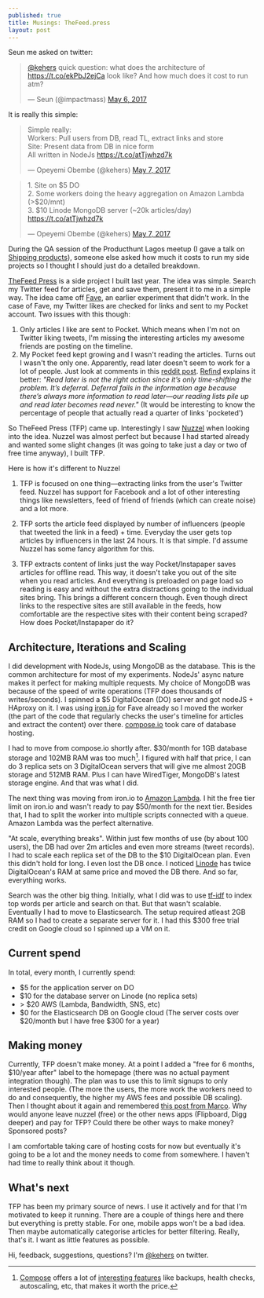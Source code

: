 ```yaml
---
published: true
title: Musings: TheFeed.press
layout: post
---
```


Seun me asked on twitter:

<blockquote class="twitter-tweet" data-lang="en"><p lang="en" dir="ltr"><a href="https://twitter.com/kehers">@kehers</a> quick question: what does the architecture of <a href="https://t.co/ekPbJ2ejCa">https://t.co/ekPbJ2ejCa</a> look like? And how much does it cost to run atm?</p>&mdash; Seun (@impactmass) <a href="https://twitter.com/impactmass/status/860997815014756352">May 6, 2017</a></blockquote>
<script async src="//platform.twitter.com/widgets.js" charset="utf-8"></script>

It is really this simple:

<blockquote class="twitter-tweet" data-lang="en"><p lang="en" dir="ltr">Simple really:<br>Workers: Pull users from DB, read TL, extract links and store<br>Site: Present data from DB in nice form<br>All written in NodeJs <a href="https://t.co/atTjwhzd7k">https://t.co/atTjwhzd7k</a></p>&mdash; Opeyemi Obembe (@kehers) <a href="https://twitter.com/kehers/status/861011096995602434">May 7, 2017</a></blockquote>
<script async src="//platform.twitter.com/widgets.js" charset="utf-8"></script>

<blockquote class="twitter-tweet" data-lang="en"><p lang="en" dir="ltr">1. Site on $5 DO<br>2. Some workers doing the heavy aggregation on Amazon Lambda (&gt;$20/mnt)<br>3. $10 Linode MongoDB server (~20k articles/day) <a href="https://t.co/atTjwhzd7k">https://t.co/atTjwhzd7k</a></p>&mdash; Opeyemi Obembe (@kehers) <a href="https://twitter.com/kehers/status/861009284141895681">May 7, 2017</a></blockquote>
<script async src="//platform.twitter.com/widgets.js" charset="utf-8"></script>

During the QA session of the Producthunt Lagos meetup (I gave a talk on [Shipping products](https://docs.google.com/presentation/d/13mqostF1vDkBgOehCyNUHge2qKRbG9C76R2i_UbX_Oc)), someone else asked how much it costs to run my side projects so I thought I should just do a detailed breakdown.

[TheFeed Press](http://thefeed.press/) is a side project I built last year. The idea was simple. Search my Twitter feed for articles, get and save them, present it to me in a simple way. The idea came off [Fave](http://github.com/kehers/fave), an earlier experiment that didn't work. In the case of Fave, my Twitter likes are checked for links and sent to my Pocket account. Two issues with this though:

1. Only articles I like are sent to Pocket. Which means when I'm not on Twitter liking tweets, I'm missing the interesting articles my awesome friends are posting on the timeline.
2. My Pocket feed kept growing and I wasn't reading the articles. Turns out I wasn't the only one. Apparently, read later doesn't seem to work for a lot of people. Just look at comments in this [reddit post](https://www.reddit.com/r/programming/comments/5wjhnp/mozilla_acquires_pocket_plans_to_opensource/). [Refind](http://refind.com) explains it better: *"Read later is not the right action since it’s only time-shifting the problem. It’s deferral. Deferral fails in the information age because there’s always more information to read later—our reading lists pile up and read later becomes read never."* (It would be interesting to know the percentage of people that actually read a quarter of links 'pocketed')

So TheFeed Press (TFP) came up. Interestingly I saw [Nuzzel](http://nuzzel.com/) when looking into the idea. Nuzzel was almost perfect but because I had started already and wanted some slight changes (it was going to take just a day or two of free time anyway), I built TFP.

Here is how it's different to Nuzzel

1. TFP is focused on one thing—extracting links from the user's Twitter feed. Nuzzel has support for Facebook and a lot of other interesting things like newsletters, feed of friend of friends (which can create noise) and a lot more.

2. TFP sorts the article feed displayed by number of influencers (people that tweeted the link in a feed) + time. Everyday the user gets top articles by influencers in the last 24 hours. It is that simple. I'd assume Nuzzel has some fancy algorithm for this.

3. TFP extracts content of links just the way Pocket/Instapaper saves articles for offline read. This way, it doesn't take you out of the site when you read articles. And everything is preloaded on page load so reading is easy and without the extra distractions going to the individual sites bring. This brings a different concern though. Even though direct links to the respective sites are still available in the feeds, how comfortable are the respective sites with their content being scraped? How does Pocket/Instapaper do it?

## Architecture, Iterations and Scaling

I did development with NodeJs, using MongoDB as the database. This is the common architecture for most of my experiments. NodeJs' async nature makes it perfect for making multiple requests. My choice of MongoDB was because of the speed of write operations (TFP does thousands of writes/seconds). I spinned a $5 DigitalOcean (DO) server and got nodeJS + HAproxy on it.  I was using [iron.io](http://iron.io/) for Fave already so I moved the worker (the part of the code that regularly checks the user's timeline for articles and extract the content) over there. [compose.io](http://compose.io) took care of database hosting.

I had to move from compose.io shortly after. $30/month for 1GB database storage and 102MB RAM was too much[^1]. I figured with half that price, I can do 3 replica sets on 3 DigitalOcean servers that will give me almost 20GB storage and 512MB RAM. Plus I can have WiredTiger, MongoDB's latest storage engine. And that was what I did.

The next thing was moving from iron.io to [Amazon Lambda](https://aws.amazon.com/lambda/). I hit the free tier limit on iron.io and wasn't ready to pay $50/month for the next tier. Besides that, I had to split the worker into multiple scripts connected with a queue. Amazon Lambda was the perfect alternative.

"At scale, everything breaks". Within just few months of use (by about 100 users), the DB had over 2m articles and even more streams (tweet records). I had to scale each replica set of the DB to the $10 DigitalOcean plan. Even this didn't hold for long. I even lost the DB once. I noticed [Linode](http://linode.com/) has twice DigitalOcean's RAM at same price and moved the DB there. And so far, everything works.

Search was the other big thing. Initially, what I did was to use [tf-idf](https://en.wikipedia.org/wiki/Tf%E2%80%93idf) to index top words per article and search on that. But that wasn't scalable. Eventually I had to move to Elasticsearch. The setup required atleast 2GB RAM so I had to create a separate server for it. I had this $300 free trial credit on Google cloud so I spinned up a VM on it.

## Current spend

In total, every month, I currently spend:

- $5 for the application server on DO
- $10 for the database server on Linode (no replica sets)
- &gt; $20 AWS (Lambda, Bandwidth, SNS, etc)
- $0 for the Elasticsearch DB on Google cloud (The server costs over $20/month but I have free $300 for a year)

## Making money

Currently, TFP doesn't make money. At a point I added a "free for 6 months, $10/year after" label to the homepage (there was no actual payment integration though). The plan was to use this to limit signups to only interested people. (The more the users, the more work the workers need to do and consequently, the higher my AWS fees and possible DB scaling). Then I thought about it again and remembered [this post from Marco](https://marco.org/2015/10/13/pragmatic-pricing). Why would anyone leave nuzzel (free) or the other news apps (Flipboard, Digg deeper) and pay for TFP? Could there be other ways to make money? Sponsored posts?

I am comfortable taking care of hosting costs for now but eventually it's going to be a lot and the money needs to come from somewhere. I haven't had time to really think about it though.

## What's next

TFP has been my primary source of news. I use it actively and for that I'm motivated to keep it running. There are a couple of things here and there but everything is pretty stable. For one, mobile apps won't be a bad idea. Then maybe automatically categorise articles for better filtering. Really, that's it. I want as little features as possible.

Hi, feedback, suggestions, questions? I'm [@kehers](http://twitter.com/kehers) on twitter.

[^1]: [Compose](http://compose.io/) offers a lot of [interesting features](https://www.compose.com/pricing) like backups, health checks, autoscaling, etc, that makes it worth the price.
